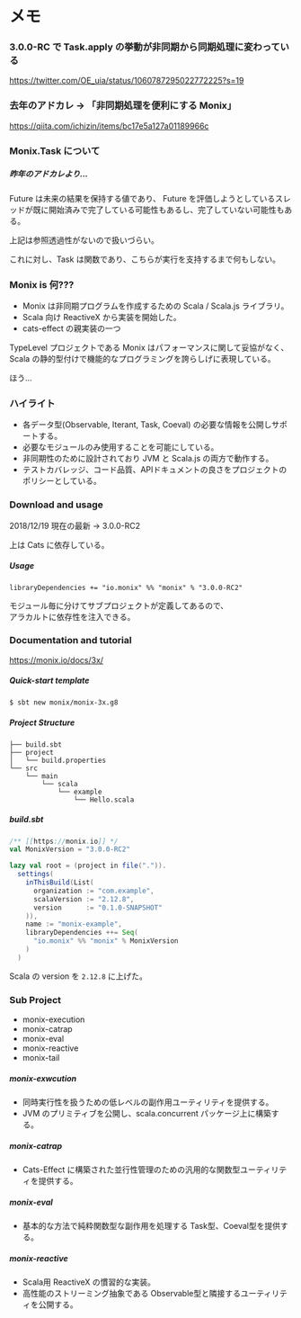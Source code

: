 # メモ

### 3.0.0-RC で Task.apply の挙動が非同期から同期処理に変わっている
https://twitter.com/OE_uia/status/1060787295022772225?s=19

### 去年のアドカレ → 「非同期処理を便利にする Monix」
https://qiita.com/ichizin/items/bc17e5a127a01189966c

### Monix.Task について

##### 昨年のアドカレより...

Future は未来の結果を保持する値であり、
Future を評価しようとしているスレッドが既に開始済みで完了している可能性もあるし、完了していない可能性もある。

上記は参照透過性がないので扱いづらい。

これに対し、Task は関数であり、こちらが実行を支持するまで何もしない。

### Monix is 何???

+ Monix は非同期プログラムを作成するための Scala / Scala.js ライブラリ。
+ Scala 向け ReactiveX から実装を開始した。
+ cats-effect の親実装の一つ

TypeLevel プロジェクトである Monix はパフォーマンスに関して妥協がなく、<br>
Scala の静的型付けで機能的なプログラミングを誇らしげに表現している。

ほう...

### ハイライト

+ 各データ型(Observable, Iterant, Task, Coeval) の必要な情報を公開しサポートする。
+ 必要なモジュールのみ使用することを可能にしている。
+ 非同期性のために設計されており JVM と Scala.js の両方で動作する。
+ テストカバレッジ、コード品質、APIドキュメントの良さをプロジェクトのポリシーとしている。

### Download and usage

2018/12/19 現在の最新 → 3.0.0-RC2

上は Cats に依存している。

##### Usage

```
libraryDependencies += "io.monix" %% "monix" % "3.0.0-RC2"
```

モジュール毎に分けてサブプロジェクトが定義してあるので、<br>
アラカルトに依存性を注入できる。

### Documentation and tutorial

https://monix.io/docs/3x/

##### Quick-start template

```bash
$ sbt new monix/monix-3x.g8
```

##### Project Structure

```
├── build.sbt
├── project
│   └── build.properties
└── src
    └── main
        └── scala
            └── example
                └── Hello.scala
```

##### build.sbt

```scala
/** [[https://monix.io]] */
val MonixVersion = "3.0.0-RC2"

lazy val root = (project in file(".")).
  settings(
    inThisBuild(List(
      organization := "com.example",
      scalaVersion := "2.12.8",
      version      := "0.1.0-SNAPSHOT"
    )),
    name := "monix-example",
    libraryDependencies ++= Seq(
      "io.monix" %% "monix" % MonixVersion
    )
  )
```

Scala の version を `2.12.8` に上げた。

### Sub Project

+ monix-execution
+ monix-catrap
+ monix-eval
+ monix-reactive
+ monix-tail

##### monix-exwcution

+ 同時実行性を扱うための低レベルの副作用ユーティリティを提供する。
+ JVM のプリミティブを公開し、scala.concurrent パッケージ上に構築する。

##### monix-catrap

+ Cats-Effect に構築された並行性管理のための汎用的な関数型ユーティリティを提供する。

##### monix-eval

+ 基本的な方法で純粋関数型な副作用を処理する Task型、Coeval型を提供する。

##### monix-reactive

+ Scala用 ReactiveX の慣習的な実装。
+ 高性能のストリーミング抽象である Observable型と隣接するユーティリティを公開する。



